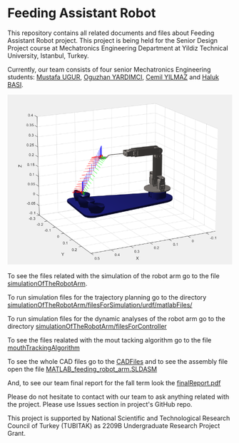 # Feeding Assistant Robot
This repository contains all related documents and files about Feeding Assistant Robot project. This project is being held for the Senior Design Project course at Mechatronics Engineering Department at Yildiz Technical University, Istanbul, Turkey.

Currently, our team consists of four senior Mechatronics Engineering students: [Mustafa UGUR](https://www.linkedin.com/in/mustafa-uğur-41b13310a), [Oguzhan YARDIMCI](https://www.linkedin.com/in/oguzhan-yardimci-505118144), [Cemil YILMAZ](https://www.linkedin.com/in/cemil-yılmaz-664a7b13b) and [Haluk BASI](https://www.linkedin.com/in/haluk-başı-9a2321143).


![alt text](https://github.com/Ugurmustafa97/FeedingAssistantRobot/blob/master/simulationOfTheRobotArm/homeToThirdBowl.PNG)

To see the files related with the simulation of the robot arm go to the file [simulationOfTheRobotArm](https://github.com/Ugurmustafa97/FeedingAssistantRobot/tree/master/simulationOfTheRobotArm).

To run simulation files for the trajectory planning go to  the directory [simulationOfTheRobotArm/filesForSimulation/urdf/matlabFiles/](https://github.com/Ugurmustafa97/FeedingAssistantRobot/tree/master/simulationOfTheRobotArm/filesForSimulation/urdf/matlabFiles)

To run simulation files for the dynamic analyses of the robot arm go to  the directory [simulationOfTheRobotArm/filesForController](https://github.com/Ugurmustafa97/FeedingAssistantRobot/tree/master/simulationOfTheRobotArm/filesForSimulation/urdf/matlabFiles)

To see the files realated with the mout tacking algorithm go to the file [mouthTrackingAlgorithm](https://github.com/Ugurmustafa97/FeedingAssistantRobot/tree/master/mouthTrackingAlgorithm)

To see the whole CAD files go to the [CADFiles](https://github.com/Ugurmustafa97/FeedingAssistantRobot/tree/master/CADFiles) and to see the assembly file open the file [MATLAB_feeding_robot_arm.SLDASM](https://github.com/Ugurmustafa97/FeedingAssistantRobot/blob/master/CADFiles/MATLAB_feeding_robot_arm.SLDASM)

And, to see our team final report for the fall term look the [finalReport.pdf](https://github.com/Ugurmustafa97/FeedingAssistantRobot/blob/master/finalReport.pdf) 

Please do not hesitate to contact with our team to ask anything related with the project. Please use Issues section in project's GitHub repo.

This project is supported by National Scientific and Technological Research Council of Turkey (TUBITAK) as 2209B Undergraduate Research Project Grant. 